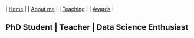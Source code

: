 | [Home](index.md) | | [About me](aboutme.md) | | [Teaching](teaching.md) | | [Awards](awards.md) | 

## PhD Student | Teacher | Data Science Enthusiast

